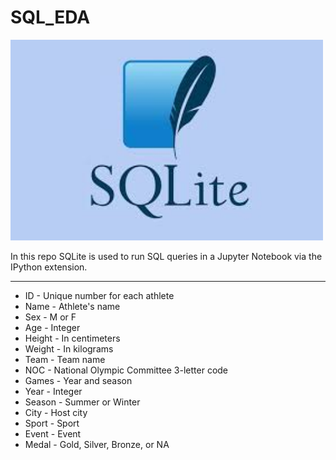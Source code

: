 # SQL_EDA


<img src="sqlite.jpeg" alt="sqlite logo" width="500px"  />

In this repo SQLite is used to run SQL queries in a Jupyter Notebook via the IPython extension.

___

- ID - Unique number for each athlete
- Name - Athlete's name
- Sex - M or F
- Age - Integer
- Height - In centimeters
- Weight - In kilograms
- Team - Team name
- NOC - National Olympic Committee 3-letter code
- Games - Year and season
- Year - Integer
- Season - Summer or Winter
- City - Host city
- Sport - Sport
- Event - Event
- Medal - Gold, Silver, Bronze, or NA
